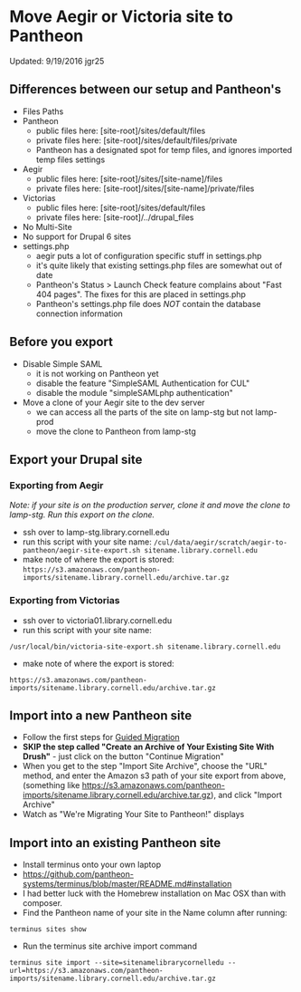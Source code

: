 # Move Aegir or Victoria site to Pantheon

Updated: 9/19/2016 jgr25

## Differences between our setup and Pantheon's
* Files Paths
 * Pantheon
	  * public files here: [site-root]/sites/default/files
	  * private files here: [site-root]/sites/default/files/private
	  * Pantheon has a designated spot for temp files, and ignores imported temp files settings
 * Aegir
	  * public files here: [site-root]/sites/[site-name]/files
	  * private files here: [site-root]/sites/[site-name]/private/files
 * Victorias
	  * public files here: [site-root]/sites/default/files
	  * private files here: [site-root]/../drupal_files
* No Multi-Site
* No support for Drupal 6 sites
* settings.php
	* aegir puts a lot of configuration specific stuff in settings.php
	* it's quite likely that existing settings.php files are somewhat out of date
	* Pantheon's Status > Launch Check feature complains about "Fast 404 pages". The fixes for this are placed in settings.php
	* Pantheon's settings.php file does *NOT* contain the database connection information

## Before you export
* Disable Simple SAML
	* it is not working on Pantheon yet
	* disable the feature "SimpleSAML Authentication for CUL"
	* disable the module "simpleSAMLphp authentication"
* Move a clone of your Aegir site to the dev server
	* we can access all the parts of the site on lamp-stg but not lamp-prod
	* move the clone to Pantheon from lamp-stg

## Export your Drupal site

### Exporting from Aegir
*Note: if your site is on the production server, clone it and move the clone to lamp-stg. Run this export on the clone.*

* ssh over to lamp-stg.library.cornell.edu
* run this script with your site name:
`
/cul/data/aegir/scratch/aegir-to-pantheon/aegir-site-export.sh sitename.library.cornell.edu
`
* make note of where the export is stored:
`
https://s3.amazonaws.com/pantheon-imports/sitename.library.cornell.edu/archive.tar.gz
`

### Exporting from Victorias
* ssh over to victoria01.library.cornell.edu
* run this script with your site name:

`
/usr/local/bin/victoria-site-export.sh sitename.library.cornell.edu
`

* make note of where the export is stored:

`
https://s3.amazonaws.com/pantheon-imports/sitename.library.cornell.edu/archive.tar.gz
`

## Import into a new Pantheon site
* Follow the first steps for [Guided Migration](https://pantheon.io/docs/migrate/#guided-migration)
* **SKIP the step called "Create an Archive of Your Existing Site With Drush"** - just click on the button "Continue Migration"
* When you get to the step "Import Site Archive", choose the "URL" method, and enter the Amazon s3 path of your site export from above, (something like https://s3.amazonaws.com/pantheon-imports/sitename.library.cornell.edu/archive.tar.gz), and click "Import Archive"
* Watch as "We're Migrating Your Site to Pantheon!" displays

## Import into an existing Pantheon site
* Install terminus onto your own laptop
 * https://github.com/pantheon-systems/terminus/blob/master/README.md#installation
 * I had better luck with the Homebrew installation on Mac OSX than with composer.
* Find the Pantheon name of your site in the Name column after running:

`terminus sites show
`

* Run the terminus site archive import command

`terminus site import --site=sitenamelibrarycornelledu --url=https://s3.amazonaws.com/pantheon-imports/sitename.library.cornell.edu/archive.tar.gz
`
